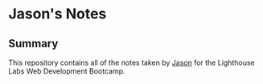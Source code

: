 # Jason's Notes

## Summary 

This repository contains all of the notes taken by [Jason](https://github.com/zeipar/) for the Lighthouse Labs Web Development Bootcamp. 